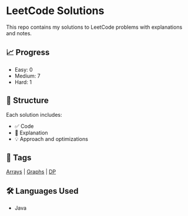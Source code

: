 # LeetCode Solutions

This repo contains my solutions to LeetCode problems with explanations and notes.

## 📈 Progress
- Easy: 0
- Medium: 7
- Hard: 1

## 📂 Structure
Each solution includes:
- ✅ Code
- 🧠 Explanation
- 💡 Approach and optimizations

## 🧾 Tags
[Arrays](./problems/arrays) | [Graphs](./problems/graphs) | [DP](./problems/dynamic-programming)

## 🛠 Languages Used
- Java